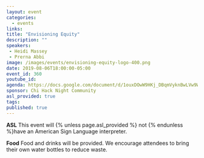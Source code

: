 ```yaml
---
layout: event
categories: 
  - events
links:
title: "Envisioning Equity"
description: ""
speakers:
 - Heidi Massey
 - Prerna Abbi
image: /images/events/envisioning-equity-logo-400.png
date: 2019-08-06T18:00:00-05:00
event_id: 360
youtube_id: 
agenda: https://docs.google.com/document/d/1ouxDOwW9HKj_DBqmVyknBwLVw9Wmuz9eKD0npRMk3QI/edit?usp=sharing
sponsor: Chi Hack Night Community
asl_provided: true
tags: 
published: true
---
```




**ASL** This event will {% unless page.asl_provided %} not {% endunless %}have an American Sign Language interpreter.

**Food** Food and drinks will be provided. We encourage attendees to bring their own water bottles to reduce waste.